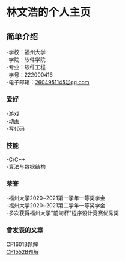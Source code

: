 # 林文浩的个人主页


## 简单介绍
-学校：福州大学  \
-学院：软件学院  \
-专业：软件工程  \
-学号：222000416  \
-电子邮箱：2604951145@qq.com  

### 爱好
-游戏  \
-动画  \
-写代码  

### 技能
-C/C++ \
-算法与数据结构 

### 荣誉
-福州大学2020\~2021第一学年一等奖学金  \
-福州大学2020\~2021第二学年一等奖学金  \
-多次获得福州大学"前海杯"程序设计竞赛优秀奖  

### 曾发表的文章
<a href="https://www.luogu.com.cn/blog/SenriAkane/solution-cf1601b">CF1601B题解</a><br/>
<a href="https://www.luogu.com.cn/blog/SenriAkane/solution-cf1552b">CF1552B题解</a><br/>

